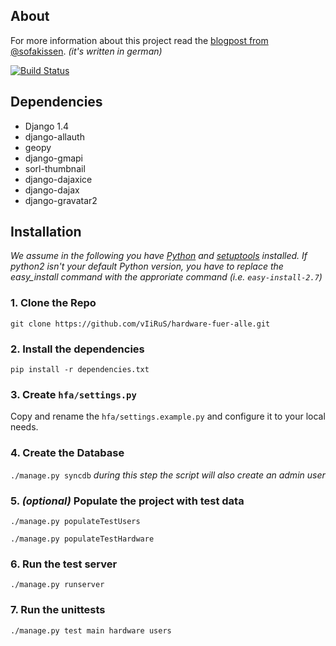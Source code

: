 ## About

For more information about this project read the [blogpost from @sofakissen](http://raummaschine.de/blog/2012/09/16/bedingungslos-gescheite-hardware-fuer-alle/). _(it's written in german)_

[![Build Status](https://travis-ci.org/vIiRuS/hardware-fuer-alle.png?branch=master)](https://travis-ci.org/vIiRuS/hardware-fuer-alle)

## Dependencies
* Django 1.4
* django-allauth
* geopy
* django-gmapi
* sorl-thumbnail
* django-dajaxice
* django-dajax
* django-gravatar2

## Installation

_We assume in the following you have [Python](http://www.python.org) and [setuptools](http://pypi.python.org/pypi/setuptools) installed. If python2 isn't your default Python version, you have to replace the easy\_install command with the approriate command (i.e. ```easy-install-2.7```)_

### 1. Clone the Repo

```git clone https://github.com/vIiRuS/hardware-fuer-alle.git```

### 2. Install the dependencies

```pip install -r dependencies.txt```

### 3. Create ```hfa/settings.py```

Copy and rename the ```hfa/settings.example.py``` and configure it to your local needs.

### 4. Create the Database

```./manage.py syncdb``` _during this step the script will also create an admin user_

### 5. _(optional)_ Populate the project with test data

```./manage.py populateTestUsers```

```./manage.py populateTestHardware```

### 6. Run the test server

```./manage.py runserver```

### 7. Run the unittests

```./manage.py test main hardware users```

